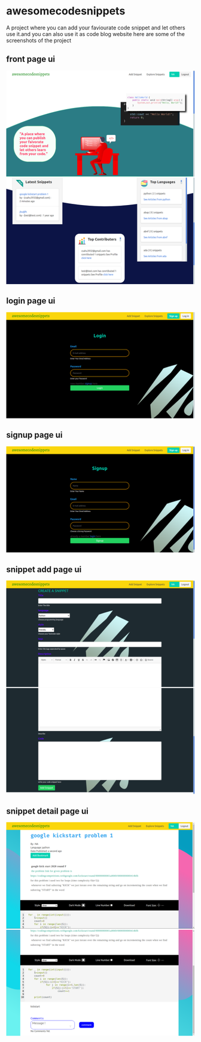# awesomecodesnippets
A project where you can add your faviourate code snippet and let others use it.and you can also use it as code blog website
here are some of the screenshots of the project
## front page ui
![alt text](https://github.com/csahu3008/awesomecodesnippets/blob/main/1.png?raw=true)
![alt text](https://github.com/csahu3008/awesomecodesnippets/blob/main/3.png?raw=true)
## login page ui
![alt text](https://github.com/csahu3008/awesomecodesnippets/blob/main/4.png?raw=true)
## signup page ui
![alt text](https://github.com/csahu3008/awesomecodesnippets/blob/main/5.png?raw=true)
## snippet add page ui
![alt text](https://github.com/csahu3008/awesomecodesnippets/blob/main/6.png?raw=true)
![alt text](https://github.com/csahu3008/awesomecodesnippets/blob/main/7.png?raw=true)
## snippet detail page ui
![alt text](https://github.com/csahu3008/awesomecodesnippets/blob/main/8.png?raw=true)
![alt text](https://github.com/csahu3008/awesomecodesnippets/blob/main/9.png?raw=true)
